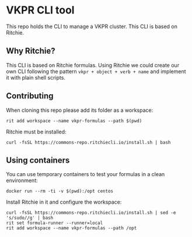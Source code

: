 # VKPR CLI tool

This repo holds the CLI to manage a VKPR cluster. This CLI is based on Ritchie.

## Why Ritchie?

This CLI is based on Ritchie formulas. Using Ritchie we could create our own CLI following the pattern `vkpr + object + verb + name` and implement it with plain shell scripts.

## Contributing

When cloning this repo please add its folder as a workspace:

```
rit add workspace --name vkpr-formulas --path $(pwd)
```

Ritchie must be installed:

```
curl -fsSL https://commons-repo.ritchiecli.io/install.sh | bash
```

## Using containers

You can use temporary containers to test your formulas in a clean environment:

```
docker run --rm -ti -v $(pwd):/opt centos
```

Install Ritchie in it and configure the workspace:

```
curl -fsSL https://commons-repo.ritchiecli.io/install.sh | sed -e 's/sudo//g' | bash
rit set formula-runner --runner=local
rit add workspace --name vkpr-formulas --path /opt
```
